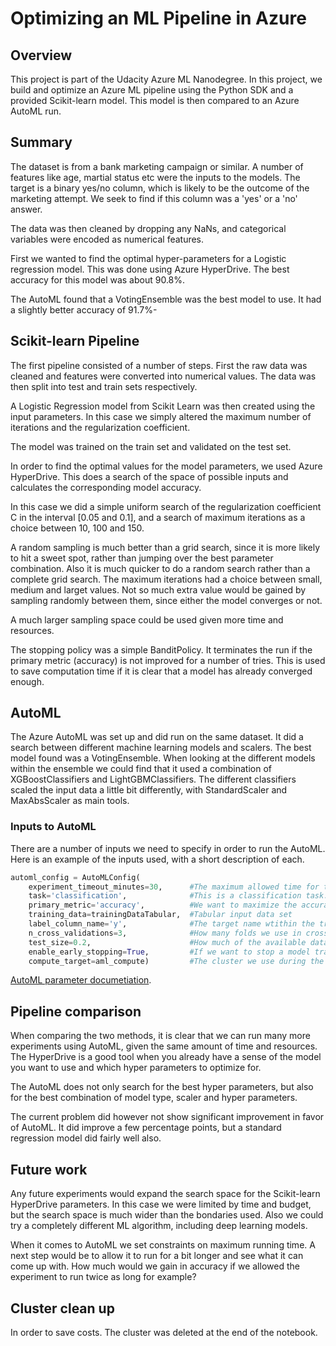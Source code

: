 # Optimizing an ML Pipeline in Azure

## Overview
This project is part of the Udacity Azure ML Nanodegree.
In this project, we build and optimize an Azure ML pipeline using the Python SDK and a provided Scikit-learn model.
This model is then compared to an Azure AutoML run.

## Summary
The dataset is from a bank marketing campaign or similar. A number of features like age, martial status etc were the inputs to the models. The target is a binary yes/no column, which is likely to be the outcome of the marketing attempt. We seek to find if this column was a 'yes' or a 'no' answer.

The data was then cleaned by dropping any NaNs, and categorical variables were encoded as numerical features.

First we wanted to find the optimal hyper-parameters for a Logistic regression model. This was done using Azure HyperDrive. The best accuracy for this model was about 90.8%.

The AutoML found that a VotingEnsemble was the best model to use. It had a slightly better accuracy of 91.7%-


## Scikit-learn Pipeline
The first pipeline consisted of a number of steps. First the raw data was cleaned and features were converted into numerical values. The data was then split into test and train sets respectively.

A Logistic Regression model from Scikit Learn was then created using the input parameters. In this case we simply altered the maximum number of iterations and the regularization coefficient.

The model was trained on the train set and validated on the test set.

In order to find the optimal values for the model parameters, we used Azure HyperDrive. This does a search of the space of possible inputs and calculates the corresponding model accuracy.

In this case we did a simple uniform search of the regularization coefficient C in the interval [0.05 and 0.1], and a search of maximum iterations as a choice between 10, 100 and 150. 

A random sampling is much better than a grid search, since it is more likely to hit a sweet spot, rather than jumping over the best parameter combination. Also it is much quicker to do a random search rather than a complete grid search. The maximum iterations had a choice between small, medium and larget values. Not so much extra value would be gained by sampling randomly between them, since either the model converges or not.

A much larger sampling space could be used given more time and resources. 

The stopping policy was a simple BanditPolicy. It terminates the run if the primary metric (accuracy) is not improved for a number of tries. This is used to save computation time if it is clear that a model has already converged enough.

## AutoML
The Azure AutoML was set up and did run on the same dataset. It did a search between different machine learning models and scalers. The best model found was a VotingEnsemble. When looking at the different models within the ensemble we could find that it used a combination of XGBoostClassifiers and LightGBMClassifiers. The different classifiers scaled the input data a little bit differently, with StandardScaler and MaxAbsScaler as main tools.

### Inputs to AutoML
There are a number of inputs we need to specify in order to run the AutoML. Here is an example of the inputs used, with a short description of each.

```python
automl_config = AutoMLConfig(
    experiment_timeout_minutes=30,      #The maximum allowed time for the experiment in minutes
    task='classification',              #This is a classification task. Other options would be regression or forecasting
    primary_metric='accuracy',          #We want to maximize the accuracy of the model, could also be for example RMS
    training_data=trainingDataTabular,  #Tabular input data set
    label_column_name='y',              #The target name wtithin the training_data set
    n_cross_validations=3,              #How many folds we use in cross validation
    test_size=0.2,                      #How much of the available data we use for testing the model accuracy. For each fold say for example 20% of the data is used for validation
    enable_early_stopping=True,         #If we want to stop a model training run if it is obvious that the primary metric does not improve. Saves time
    compute_target=aml_compute)         #The cluster we use during the compute
```
[AutoML parameter documetiation](https://docs.microsoft.com/en-us/azure/machine-learning/how-to-configure-auto-train).

## Pipeline comparison
When comparing the two methods, it is clear that we can run many more experiments using AutoML, given the same amount of time and resources. The HyperDrive is a good tool when you already have a sense of the model you want to use and which hyper parameters to optimize for.

The AutoML does not only search for the best hyper parameters, but also for the best combination of model type, scaler and hyper parameters.

The current problem did however not show significant improvement in favor of AutoML. It did improve a few percentage points, but a standard regression model did fairly well also.

## Future work
Any future experiments would expand the search space for the Scikit-learn HyperDrive parameters. In this case we were limited by time and budget, but the search space is much wider than the bondaries used. Also we could try a completely different ML algorithm, including deep learning models.

When it comes to AutoML we set constraints on maximum running time. A next step would be to allow it to run for a bit longer and see what it can come up with. How much would we gain in accuracy if we allowed the experiment to run twice as long for example?

## Cluster clean up
In order to save costs. The cluster was deleted at the end of the notebook.

